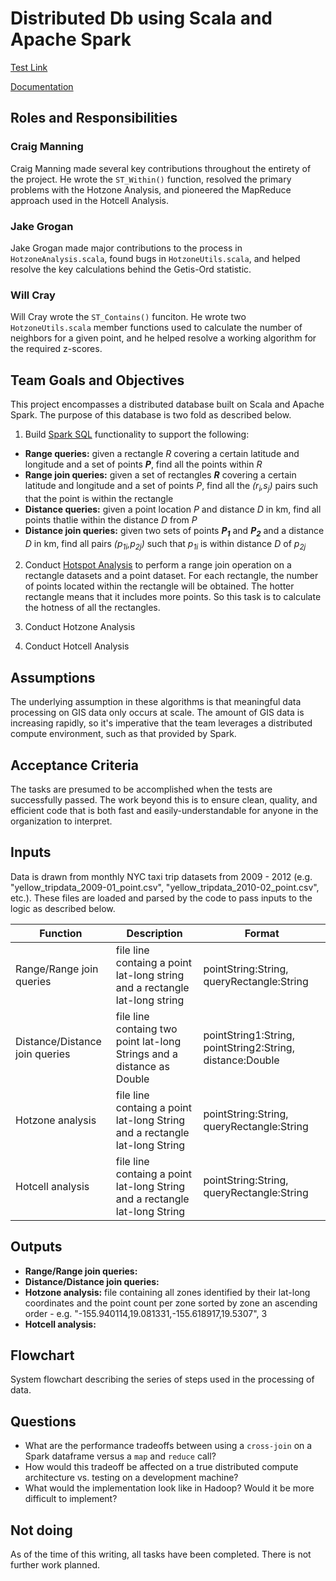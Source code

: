 # Distributed Db using Scala and Apache Spark


[Test Link](test.md)

[Documentation]()



## Roles and Responsibilities
### Craig Manning
Craig Manning made several key contributions throughout the entirety of the project. He wrote the `ST_Within()` function, resolved the primary problems with the Hotzone Analysis, and pioneered the MapReduce approach used in the Hotcell Analysis.
### Jake Grogan
Jake Grogan made major contributions to the process in `HotzoneAnalysis.scala`, found bugs in `HotzoneUtils.scala`, and helped resolve the key calculations behind the Getis-Ord statistic.
### Will Cray
Will Cray wrote the `ST_Contains()` funciton. He wrote two `HotzoneUtils.scala` member functions used to calculate the number of neighbors for a given point, and he helped resolve a working algorithm for the required z-scores.

## Team Goals and Objectives
This project encompasses a distributed database built on Scala and Apache Spark. The purpose of this database is two fold as described below.

1. Build [Spark SQL](spark-sql-pdf.pdf) functionality to support the following:
  - **Range queries:** given a rectangle _R_ covering a certain latitude and longitude and a set of points _**P**_, find all the points within _R_
  - **Range join queries:** given a set of rectangles _**R**_ covering a certain latitude and longitude and a set of points _*P*_, find all the _(r<sub>i</sub>,s<sub>j</sub>)_ pairs such that the point is within the rectangle
  - **Distance queries:** given a point location _P_ and distance _D_ in km, find all points thatlie within the distance _D_ from _P_
  - **Distance join queries:** given two sets of points _**P<sub>1</sub>**_ and _**P<sub>2</sub>**_ and a distance _D_ in km, find all pairs _(p<sub>1i</sub>,p<sub>2j</sub>)_ such that _p<sub>1i</sub>_ is within distance _D_ of _p<sub>2j</sub>_
  
  
2. Conduct [Hotspot Analysis](hotspot-analysis-pdf.pdf) to perform a range join operation on a rectangle datasets and a point dataset. For each rectangle, the number of points located within the rectangle will be obtained. The hotter rectangle means that it includes more points. So this task is to calculate the hotness of all the rectangles.

3. Conduct Hotzone Analysis

4. Conduct Hotcell Analysis

## Assumptions
The underlying assumption in these algorithms is that meaningful data processing on GIS data only occurs at scale. The amount of GIS data is increasing rapidly, so it's imperative that the team leverages a distributed compute environment, such as that provided by Spark.

## Acceptance Criteria
The tasks are presumed to be accomplished when the tests are successfully passed. The work beyond this is to ensure clean, quality, and efficient code that is both fast and easily-understandable for anyone in the organization to interpret.

## Inputs
Data is drawn from monthly NYC taxi trip datasets from 2009 - 2012 (e.g. "yellow_tripdata_2009-01_point.csv", "yellow_tripdata_2010-02_point.csv", etc.). These files are loaded and parsed by the code to pass inputs to the logic as described below.

|**Function** | **Description** | **Format** |
| ----------- | --------------- | ---------- |
|Range/Range join queries | file line containg a point lat-long string and a rectangle lat-long string |  pointString:String, queryRectangle:String |
| Distance/Distance join queries | file line containg two point lat-long Strings and a distance as Double | pointString1:String, pointString2:String, distance:Double |
| Hotzone analysis | file line containg a point lat-long String and a rectangle lat-long String | pointString:String, queryRectangle:String |
| Hotcell analysis | file line containg a point lat-long String and a rectangle lat-long String | pointString:String, queryRectangle:String |

## Outputs

- **Range/Range join queries:** 
- **Distance/Distance join queries:** 
- **Hotzone analysis:** file containing all zones identified by their lat-long coordinates and the point count per zone sorted by zone an ascending order - e.g. "-155.940114,19.081331,-155.618917,19.5307", 3
- **Hotcell analysis:** 

## Flowchart
System flowchart describing the series of steps used in the processing of data.

## Questions
* What are the performance tradeoffs between using a `cross-join` on a Spark dataframe versus a `map` and `reduce` call?
* How would this tradeoff be affected on a true distributed compute architecture vs. testing on a development machine?
* What would the implementation look like in Hadoop? Would it be more difficult to implement?

## Not doing
As of the time of this writing, all tasks have been completed. There is not further work planned.
